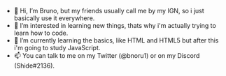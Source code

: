 - 👋 Hi, I’m Bruno, but my friends usually call me by my IGN, so i just basically use it everywhere.
- 👀 I’m interested in learning new things, thats why i'm actually trying to learn how to code.
- 🌱 I’m currently learning the basics, like HTML and HTML5 but after this i'm going to study JavaScript.
- 📫 You can talk to me on my Twitter (@bnoru1) or on my Discord (Shide#2136).
